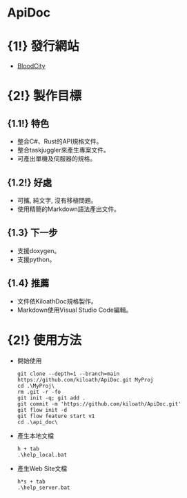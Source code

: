# ApiDoc
# {1!} 發行網站
* [BloodCity](https://bloodcity.netlify.app/)
# {2!} 製作目標
## {1.1!} 特色
* 整合C#、Rust的API規格文件。
* 整合taskjuggler來產生專案文件。
* 可產出單機及伺服器的規格。
## {1.2!} 好處
* 可攜, 純文字, 沒有移植問題。
* 使用精簡的Markdown語法產出文件。 
## {1.3} 下一步
* 支援doxygen。
* 支援python。
## {1.4} 推薦
* 文件依KiloathDoc規格製作。
* Markdown使用Visual Studio Code編輯。
# {2!} 使用方法
* 開始使用
  ```
  git clone --depth=1 --branch=main https://github.com/kiloath/ApiDoc.git MyProj
  cd .\MyProj\
  rm .git -r -fo
  git init -q; git add .
  git commit -m 'https://github.com/kiloath/ApiDoc.git'
  git flow init -d
  git flow feature start v1
  cd .\api_doc\
  ```
* 產生本地文檔
  ```
  h + tab
  .\help_local.bat
  ```
* 產生Web Site文檔  
  ```
  h*s + tab
  .\help_server.bat
  ```
